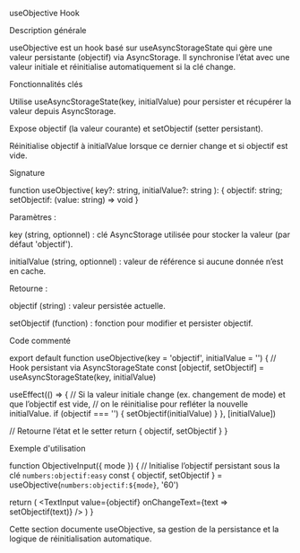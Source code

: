 useObjective Hook

Description générale

useObjective est un hook basé sur useAsyncStorageState qui gère une valeur persistante (objectif) via AsyncStorage. Il synchronise l’état avec une valeur initiale et réinitialise automatiquement si la clé change.

Fonctionnalités clés

Utilise useAsyncStorageState(key, initialValue) pour persister et récupérer la valeur depuis AsyncStorage.

Expose objectif (la valeur courante) et setObjectif (setter persistant).

Réinitialise objectif à initialValue lorsque ce dernier change et si objectif est vide.

Signature

function useObjective(
  key?: string,
  initialValue?: string
): { objectif: string; setObjectif: (value: string) => void }

Paramètres :

key (string, optionnel) : clé AsyncStorage utilisée pour stocker la valeur (par défaut 'objectif').

initialValue (string, optionnel) : valeur de référence si aucune donnée n’est en cache.

Retourne :

objectif (string) : valeur persistée actuelle.

setObjectif (function) : fonction pour modifier et persister objectif.

Code commenté

export default function useObjective(key = 'objectif', initialValue = '') {
  // Hook persistant via AsyncStorageState
  const [objectif, setObjectif] = useAsyncStorageState(key, initialValue)

  useEffect(() => {
    // Si la valeur initiale change (ex. changement de mode) et que l’objectif est vide,
    // on le réinitialise pour refléter la nouvelle initialValue.
    if (objectif === '') {
      setObjectif(initialValue)
    }
  }, [initialValue])

  // Retourne l’état et le setter
  return { objectif, setObjectif }
}

Exemple d'utilisation

function ObjectiveInput({ mode }) {
  // Initialise l’objectif persistant sous la clé `numbers:objectif:easy`
  const { objectif, setObjectif } = useObjective(`numbers:objectif:${mode}`, '60')

  return (
    <TextInput
      value={objectif}
      onChangeText={text => setObjectif(text)}
    />
  )
}

Cette section documente useObjective, sa gestion de la persistance et la logique de réinitialisation automatique.